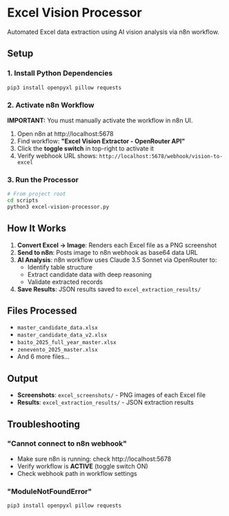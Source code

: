 # Excel Vision Processor

Automated Excel data extraction using AI vision analysis via n8n workflow.

## Setup

### 1. Install Python Dependencies

```bash
pip3 install openpyxl pillow requests
```

### 2. Activate n8n Workflow

**IMPORTANT:** You must manually activate the workflow in n8n UI.

1. Open n8n at http://localhost:5678
2. Find workflow: **"Excel Vision Extractor - OpenRouter API"**
3. Click the **toggle switch** in top-right to activate it
4. Verify webhook URL shows: `http://localhost:5678/webhook/vision-to-excel`

### 3. Run the Processor

```bash
# From project root
cd scripts
python3 excel-vision-processor.py
```

## How It Works

1. **Convert Excel → Image**: Renders each Excel file as a PNG screenshot
2. **Send to n8n**: Posts image to n8n webhook as base64 data URL
3. **AI Analysis**: n8n workflow uses Claude 3.5 Sonnet via OpenRouter to:
   - Identify table structure
   - Extract candidate data with deep reasoning
   - Validate extracted records
4. **Save Results**: JSON results saved to `excel_extraction_results/`

## Files Processed

- `master_candidate_data.xlsx`
- `master_candidate_data_v2.xlsx`
- `baito_2025_full_year_master.xlsx`
- `zenevento_2025_master.xlsx`
- And 6 more files...

## Output

- **Screenshots**: `excel_screenshots/` - PNG images of each Excel file
- **Results**: `excel_extraction_results/` - JSON extraction results

## Troubleshooting

### "Cannot connect to n8n webhook"
- Make sure n8n is running: check http://localhost:5678
- Verify workflow is **ACTIVE** (toggle switch ON)
- Check webhook path in workflow settings

### "ModuleNotFoundError"
```bash
pip3 install openpyxl pillow requests
```
